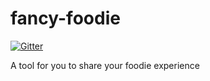fancy-foodie
============

[![Gitter](https://badges.gitter.im/Join%20Chat.svg)](https://gitter.im/asm-products/fancy-foodie?utm_source=badge&utm_medium=badge&utm_campaign=pr-badge&utm_content=badge)

A tool for you to share your foodie experience
